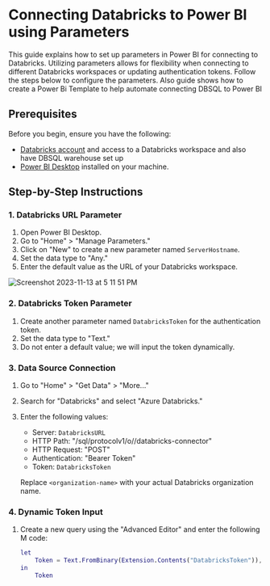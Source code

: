 # Connecting Databricks to Power BI using Parameters

This guide explains how to set up parameters in Power BI for connecting to Databricks. Utilizing parameters allows for flexibility when connecting to different Databricks workspaces or updating authentication tokens. Follow the steps below to configure the parameters. Also guide shows how to create a Power Bi Template to help automate connecting DBSQL to Power BI 

## Prerequisites

Before you begin, ensure you have the following:

- [Databricks account](https://databricks.com/) and access to a Databricks workspace and also have DBSQL warehouse set up 
- [Power BI Desktop](https://powerbi.microsoft.com/desktop/) installed on your machine.

## Step-by-Step Instructions

### 1. Databricks URL Parameter

1. Open Power BI Desktop.
2. Go to "Home" > "Manage Parameters."
3. Click on "New" to create a new parameter named `ServerHostname`.
4. Set the data type to "Any."
5. Enter the default value as the URL of your Databricks workspace.

![Screenshot 2023-11-13 at 5 11 51 PM](https://github.com/yati1002/PowerBi-Demo/assets/127162962/913676ca-c8ff-431e-87aa-020673d47d97)


### 2. Databricks Token Parameter

1. Create another parameter named `DatabricksToken` for the authentication token.
2. Set the data type to "Text."
3. Do not enter a default value; we will input the token dynamically.

### 3. Data Source Connection

1. Go to "Home" > "Get Data" > "More..."
2. Search for "Databricks" and select "Azure Databricks."
3. Enter the following values:
   - Server: `DatabricksURL`
   - HTTP Path: "/sql/protocolv1/o/<organization-name>/databricks-connector"
   - HTTP Request: "POST"
   - Authentication: "Bearer Token"
   - Token: `DatabricksToken`

   Replace `<organization-name>` with your actual Databricks organization name.

### 4. Dynamic Token Input

1. Create a new query using the "Advanced Editor" and enter the following M code:

   ```m
   let
       Token = Text.FromBinary(Extension.Contents("DatabricksToken")),
   in
       Token
